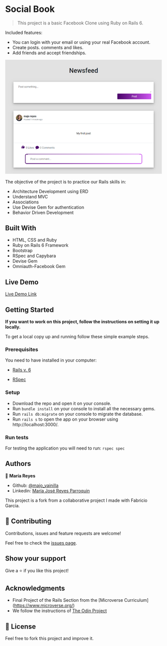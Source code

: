 # Social Book

> This project is a basic Facebook Clone using Ruby on Rails 6.

Included features:

- You can login with your email or using your real Facebook account.
- Create posts. comments and likes.
- Add friends and accept friendships.


![screenshot](app/assets/images/screenshot.png)

The objective of the project is to practice our Rails skills in:
  - Architecture Development using ERD
  - Understand MVC
  - Associations
  - Use Devise Gem for authentication
  - Behavior Driven Development

## Built With

- HTML, CSS and Ruby
- Ruby on Rails 6 Framework
- Bootstrap
- RSpec and Capybara
- Devise Gem
- Omniauth-Facebook Gem

## Live Demo

[Live Demo Link](https://serene-basin-51287.herokuapp.com/)


## Getting Started

**If you want to work on this project, follow the  instructions on setting it up locally.**

To get a local copy up and running follow these simple example steps.

### Prerequisites

You need to have installed in your computer:

- [Rails v. 6](https://guides.rubyonrails.org)

- [RSpec](https://rspec.info/)

### Setup
 
  - Download the repo and open it on your console.
  - Run `bundle install` on your console to install all the necessary gems.
  - Run `rails db:migrate` on your console to migrate the database.
  - Run `rails s` to open the app on your browser using http://localhost:3000/.

### Run tests

For testing the application you will need to run: `rspec spec`

## Authors

👤 **María Reyes**

- Github: [@majo_vainilla](https://github.com/majo_vainilla)
- Linkedin: [María José Reyes Parroquin](https://www.linkedin.com/in/majoreyesparroquin/)

This project is a fork from a collaborative project I made with Fabricio Garcia.

## 🤝 Contributing

Contributions, issues and feature requests are welcome!

Feel free to check the [issues page](issues/social-network).

## Show your support

Give a ⭐️ if you like this project!

## Acknowledgments

- Final Project of the Rails Section from the [Microverse Curriculum] (https://www.microverse.org/)
- We follow the instructions of [The Odin Project](https://www.theodinproject.com/courses/ruby-on-rails/lessons/final-project)

## 📝 License

Feel free to fork this project and improve it.
